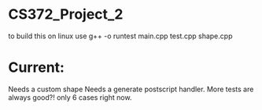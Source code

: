 # CS372_Project_2
to build this on linux use 
g++ -o runtest main.cpp test.cpp shape.cpp

# Current:
Needs a custom shape
Needs a generate postscript handler.
More tests are always good?!
only 6 cases right now.
